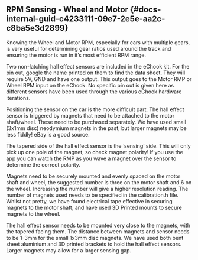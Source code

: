 ## RPM Sensing - Wheel and Motor {#docs-internal-guid-c4233111-09e7-2e5e-aa2c-c8ba5e3d2899}

Knowing the Wheel and Motor RPM, especially for cars with multiple gears, is very useful for determining gear ratios used around the track and ensuring the motor is run in it’s most efficient RPM range.

Two non-latching hall effect sensors are included in the eChook kit. For the pin out, google the name printed on them to find the data sheet. They will require 5V, GND and have one output. This output goes to the Motor RMP or Wheel RPM input on the eChook. No specific pin out is given here as different sensors have been used through the various eChook hardware iterations.

Positioning the sensor on the car is the more difficult part. The hall effect sensor is triggered by magnets that need to be attached to the motor shaft/wheel. These need to be purchased separately. We have used small \(3x1mm disc\) neodymium magnets in the past, but larger magnets may be less fiddly! eBay is a good source.

The tapered side of the hall effect sensor is the ‘sensing’ side. This will only pick up one pole of the magnet, so check magnet polarity! If you use the app you can watch the RMP as you wave a magnet over the sensor to determine the correct polarity.

Magnets need to be securely mounted and evenly spaced on the motor shaft and wheel, the suggested number is three on the motor shaft and 6 on the wheel. Increasing the number will give a higher resolution reading. The number of magnets used needs to be specified in the calibration.h file. Whilst not pretty, we have found electrical tape effective in securing magnets to the motor shaft, and have used 3D Printed mounts to secure magnets to the wheel.

The hall effect sensor needs to be mounted very close to the magnets, with the tapered facing them. The distance between magnets and sensor needs to be 1-3mm for the small 1x3mm disc magnets. We have used both bent sheet aluminium and  3D printed brackets to hold the hall effect sensors. Larger magnets may allow for a larger sensing gap.

